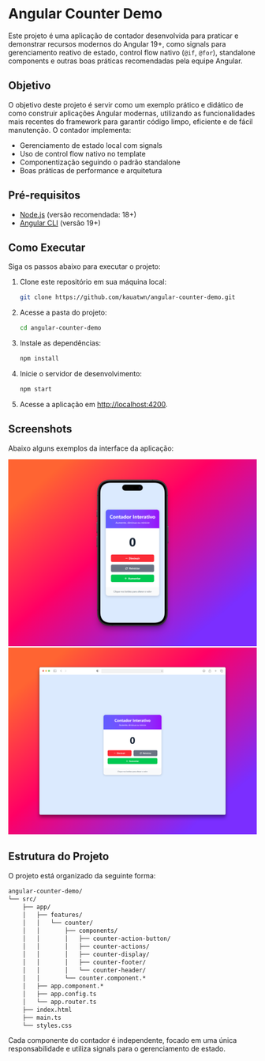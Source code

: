 # Angular Counter Demo

Este projeto é uma aplicação de contador desenvolvida para praticar e demonstrar recursos modernos do Angular 19+, como signals para gerenciamento reativo de estado, control flow nativo (`@if`, `@for`), standalone components e outras boas práticas recomendadas pela equipe Angular.

## Objetivo

O objetivo deste projeto é servir como um exemplo prático e didático de como construir aplicações Angular modernas, utilizando as funcionalidades mais recentes do framework para garantir código limpo, eficiente e de fácil manutenção. O contador implementa:

- Gerenciamento de estado local com signals
- Uso de control flow nativo no template
- Componentização seguindo o padrão standalone
- Boas práticas de performance e arquitetura

## Pré-requisitos

- [Node.js](https://nodejs.org/en/download) (versão recomendada: 18+)
- [Angular CLI](https://angular.dev/tools/cli) (versão 19+)

## Como Executar

Siga os passos abaixo para executar o projeto:

1. Clone este repositório em sua máquina local:

   ```bash
   git clone https://github.com/kauatwn/angular-counter-demo.git
   ```

2. Acesse a pasta do projeto:

   ```bash
   cd angular-counter-demo
   ```

3. Instale as dependências:

   ```bash
   npm install
   ```

4. Inicie o servidor de desenvolvimento:

   ```bash
   npm start
   ```

5. Acesse a aplicação em [http://localhost:4200](http://localhost:4200).

## Screenshots

Abaixo alguns exemplos da interface da aplicação:

![Mobile](images/mobile.png)
![Desktop](images/desktop.png)

## Estrutura do Projeto

O projeto está organizado da seguinte forma:

```plaintext
angular-counter-demo/
└── src/
    ├── app/
    │   ├── features/
    │   │   └── counter/
    │   │       ├── components/
    │   │       │   ├── counter-action-button/
    │   │       │   ├── counter-actions/
    │   │       │   ├── counter-display/
    │   │       │   ├── counter-footer/
    │   │       │   └── counter-header/
    │   │       └── counter.component.*
    │   ├── app.component.*
    │   ├── app.config.ts
    │   └── app.router.ts
    ├── index.html
    ├── main.ts
    └── styles.css
```

Cada componente do contador é independente, focado em uma única responsabilidade e utiliza signals para o gerenciamento de estado.
